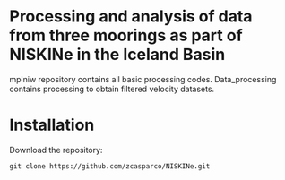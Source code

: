 Processing and analysis of data from three moorings as part of NISKINe in the Iceland Basin
======
mplniw repository contains all basic processing codes.
Data_processing contains processing to obtain filtered velocity datasets.

Installation
================


Download the repository:
```
git clone https://github.com/zcasparco/NISKINe.git
```
